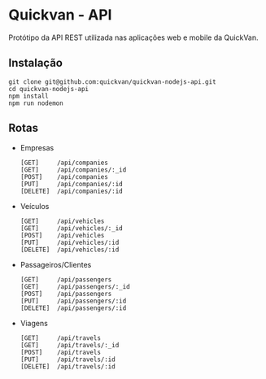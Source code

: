 # Quickvan - API

Protótipo da API REST utilizada nas aplicações web e mobile da QuickVan.

## Instalação

```
git clone git@github.com:quickvan/quickvan-nodejs-api.git
cd quickvan-nodejs-api
npm install
npm run nodemon
```

## Rotas

- Empresas

  ```
  [GET]     /api/companies
  [GET]     /api/companies/:_id
  [POST]    /api/companies
  [PUT]     /api/companies/:id
  [DELETE]  /api/companies/:id
  ```

- Veículos

  ```
  [GET]     /api/vehicles
  [GET]     /api/vehicles/:_id
  [POST]    /api/vehicles
  [PUT]     /api/vehicles/:id
  [DELETE]  /api/vehicles/:id
  ```

- Passageiros/Clientes

  ```
  [GET]     /api/passengers
  [GET]     /api/passengers/:_id
  [POST]    /api/passengers
  [PUT]     /api/passengers/:id
  [DELETE]  /api/passengers/:id
  ```

- Viagens

  ```
  [GET]     /api/travels
  [GET]     /api/travels/:_id
  [POST]    /api/travels
  [PUT]     /api/travels/:id
  [DELETE]  /api/travels/:id
  ```
